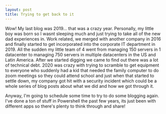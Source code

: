 ```yaml
---
layout: post
title: Trying to get back to it
---
```


Wow! My last blog was 2019... that was a crazy year. Personally, my little boy was born so I wasnt sleeping much and just trying to
take all of the new dad experiences in. Work related, we merged with another company in 2016 and finally started to get incorporated
into the corporate IT department in 2019. All the sudden my little team of 4 went from managing 150 servers in 1 datacenter
to managing 750 servers in multiple datacenters in the US and Latin America. After we started digging we came to find out there was a
lot of technical debt. 2020 was crazy with trying to scramble to get equipment to everyone who suddenly had a kid that needed
the family computer to do zoom meetings so they could attend school and just when that started to settle down, my company got hit
with a security incident which could be a whole series of blog posts about what we did and how we got through it.

Anyway, I'm going to schedule some time to try to do some blogging again. I've done a ton of stuff in Powershell the past few
years, its just been with different apps so there's plenty to think through and share!